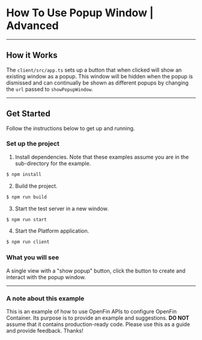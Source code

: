 # How To Use Popup Window | Advanced

---

## How it Works

The `client/src/app.ts` sets up a button that when clicked will show an existing window as a popup. This window will be hidden when the popup is dismissed and can continually be shown as different popups by changing the `url` passed to `showPopupWindow`.

---

## Get Started

Follow the instructions below to get up and running.

### Set up the project

1. Install dependencies. Note that these examples assume you are in the sub-directory for the example.

```bash
$ npm install
```

2. Build the project.

```bash
$ npm run build
```

3. Start the test server in a new window.

```bash
$ npm run start
```

4. Start the Platform application.

```bash
$ npm run client
```

### What you will see

A single view with a "show popup" button, click the button to create and interact with the popup window.

---

### A note about this example

This is an example of how to use OpenFin APIs to configure OpenFin Container. Its purpose is to provide an example and suggestions. **DO NOT** assume that it contains production-ready code. Please use this as a guide and provide feedback. Thanks!
